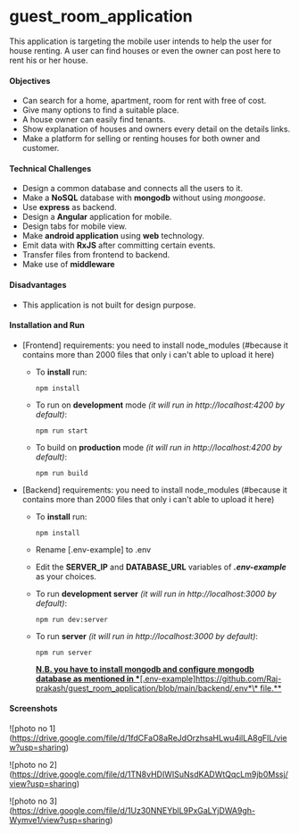 # guest_room_application
This application is targeting the mobile user intends to help the user for house renting. A user can find houses or even the owner can post here to rent his or her house.

#### Objectives

- Can search for a home, apartment, room for rent with free of cost.
- Give many options to find a suitable place.
- A house owner can easily find tenants.
- Show explanation of houses and owners every detail on the details links.
- Make a platform for selling or renting houses for both owner and customer.

#### Technical Challenges

- Design a common database and connects all the users to it.
- Make a **NoSQL** database with **mongodb** without using _mongoose_.
- Use **express** as backend.
- Design a **Angular** application for mobile.
- Design tabs for mobile view.
- Make **android application** using **web** technology.
- Emit data with **RxJS** after committing certain events.
- Transfer files from frontend to backend.
- Make use of **middleware**

#### Disadvantages

- This application is not built for design purpose.
#### Installation and Run

- [Frontend]
requirements:
you need to install node_modules (#because it contains more than 2000 files that only i can't able to upload it here)

  - To **install** run:

    ```
    npm install
    ```

  - To run on **development** mode _(it will run in http://localhost:4200 by default)_:

    ```
    npm run start
    ```

  - To build on **production** mode _(it will run in http://localhost:4200 by default)_:
    ```
    npm run build
    ```

- [Backend]
requirements:
you need to install node_modules (#because it contains more than 2000 files that only i can't able to upload it here)

  - To **install** run:

    ```
    npm install
    ```

  - Rename [.env-example] to .env

  - Edit the **SERVER_IP** and **DATABASE_URL** variables of **_.env-example_** as your choices.

  - To run **development server** _(it will run in http://localhost:3000 by default)_:

    ```
    npm run dev:server
    ```

  - To run **server** _(it will run in http://localhost:3000 by default)_:
    ```
    npm run server
    ```
    <u>**N.B. you have to install mongodb and configure mongodb database as mentioned in \***[.env-example]https://github.com/Raj-prakash/guest_room_application/blob/main/backend/.env*\* file.**</u>

#### Screenshots

![photo no 1] (https://drive.google.com/file/d/1fdCFaO8aReJdOrzhsaHLwu4ilLA8gFlL/view?usp=sharing)

![photo no 2] (https://drive.google.com/file/d/1TN8vHDIWISuNsdKADWtQqcLm9jb0Mssj/view?usp=sharing)

![photo no 3] (https://drive.google.com/file/d/1Uz30NNEYblL9PxGaLYjDWA9gh-Wymve1/view?usp=sharing)
